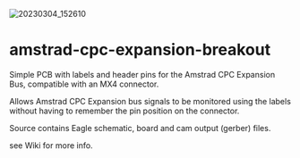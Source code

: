 ![20230304_152610](https://user-images.githubusercontent.com/105534000/223210544-1f94f763-5072-426b-ae14-eedafad6613f.jpg)
# amstrad-cpc-expansion-breakout
Simple PCB with labels and header pins for the Amstrad CPC Expansion Bus, compatible with an MX4 connector.

Allows Amstrad CPC Expansion bus signals to be monitored using the labels without having to remember the pin position on the connector.

Source contains Eagle schematic, board and cam output (gerber) files.

see Wiki for more info.
